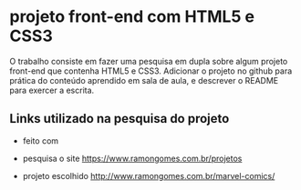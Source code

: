 # projeto front-end com HTML5 e CSS3

O trabalho consiste em fazer uma pesquisa em dupla sobre algum projeto front-end que contenha HTML5 e CSS3. Adicionar o projeto no github para prática do conteúdo aprendido em sala de aula, e descrever o README para exercer a escrita.

## Links utilizado na pesquisa do projeto

* feito com 

* pesquisa o site https://www.ramongomes.com.br/projetos

* projeto escolhido http://www.ramongomes.com.br/marvel-comics/

